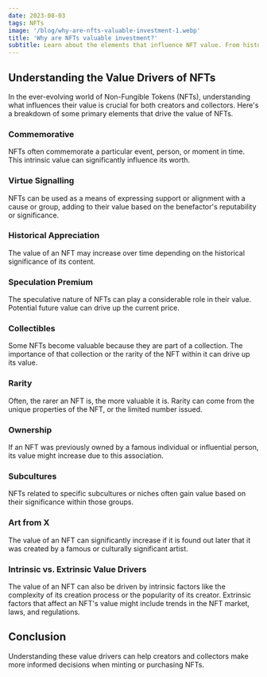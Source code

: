 ```yaml
---
date: 2023-08-03
tags: NFTs
image: '/blog/why-are-nfts-valuable-investment-1.webp'
title: 'Why are NFTs valuable investment?'
subtitle: Learn about the elements that influence NFT value. From historical significance and rarity to cultural relevance and ownership, understand what makes an NFT valuable in the dynamic digital realm.
---
```


## Understanding the Value Drivers of NFTs

In the ever-evolving world of Non-Fungible Tokens (NFTs), understanding what influences their value is crucial for both creators and collectors. Here's a breakdown of some primary elements that drive the value of NFTs.

### Commemorative
NFTs often commemorate a particular event, person, or moment in time. This intrinsic value can significantly influence its worth.

### Virtue Signalling
NFTs can be used as a means of expressing support or alignment with a cause or group, adding to their value based on the benefactor's reputability or significance.

### Historical Appreciation

The value of an NFT may increase over time depending on the historical significance of its content.

### Speculation Premium

The speculative nature of NFTs can play a considerable role in their value. Potential future value can drive up the current price.

### Collectibles

Some NFTs become valuable because they are part of a collection. The importance of that collection or the rarity of the NFT within it can drive up its value.

### Rarity

Often, the rarer an NFT is, the more valuable it is. Rarity can come from the unique properties of the NFT, or the limited number issued.

### Ownership

If an NFT was previously owned by a famous individual or influential person, its value might increase due to this association.

### Subcultures

NFTs related to specific subcultures or niches often gain value based on their significance within those groups.

### Art from X

The value of an NFT can significantly increase if it is found out later that it was created by a famous or culturally significant artist.

### Intrinsic vs. Extrinsic Value Drivers

The value of an NFT can also be driven by intrinsic factors like the complexity of its creation process or the popularity of its creator. Extrinsic factors that affect an NFT's value might include trends in the NFT market, laws, and regulations.

## Conclusion

Understanding these value drivers can help creators and collectors make more informed decisions when minting or purchasing NFTs.
